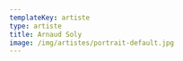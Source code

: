 ```yaml
---
templateKey: artiste
type: artiste
title: Arnaud Soly
image: /img/artistes/portrait-default.jpg
---
```

